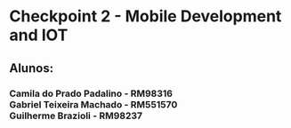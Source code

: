 <h1>Checkpoint 2 - Mobile Development and IOT</h1>
<h2>Alunos:</h2>
<h3>Camila do Prado Padalino - RM98316 <br>
Gabriel Teixeira Machado - RM551570 <br>
Guilherme Brazioli - RM98237</h3>
